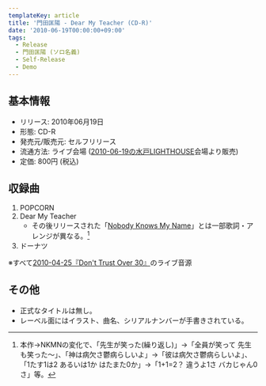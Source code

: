 ```yaml
---
templateKey: article
title: '門田匡陽 - Dear My Teacher (CD-R)'
date: '2010-06-19T00:00:00+09:00'
tags:
  - Release
  - 門田匡陽 (ソロ名義)
  - Self-Release
  - Demo
---
```

## 基本情報

* リリース: 2010年06月19日
* 形態: CD-R
* 発売元/販売元: セルフリリース
* 流通方法: ライブ会場 ([2010-06-19の水戸LIGHTHOUSE](/articles/2010-06-19-000000)会場より販売)
* 定価: 800円 (税込)

## 収録曲

1. POPCORN
1. Dear My Teacher
   * その後リリースされた「[Nobody Knows My Name](/articles/2011-06-02-000000)」とは一部歌詞・アレンジが異なる。[^1]
1. ドーナツ

※すべて[2010-04-25『Don't Trust Over 30』](/articles/2010-04-25-000000)のライブ音源

## その他

* 正式なタイトルは無し。
* レーベル面にはイラスト、曲名、シリアルナンバーが手書きされている。

[^1]: 本作→NKMNの変化で、「先生が笑った(繰り返し)」→「全員が笑って 先生も笑った～」、「神は病欠さ鬱病らしいよ」→「彼は病欠さ鬱病らしいよ」、「1たす1は2 あるいは1か はたまた0か」→「1+1=2？ 違うよ1さ バカじゃん0さ」等。
